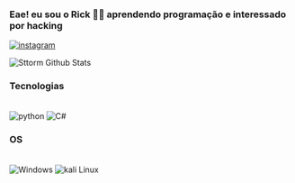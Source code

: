 ### Eae! eu sou o Rick 👋🏼 aprendendo programação e interessado por hacking

[![instagram](https://img.shields.io/badge/Instagram-E4405F?style=for-the-badge&logo=instagram&logoColor=white)](https://instagram.com/stt1.py/)

![Sttorm Github Stats](https://github-readme-stats.vercel.app/api?username=RickStt1&show_icons=true&theme=dark)

### Tecnologias

<div style="display": inline_block><br/>
    <img align="center" alt="python" src="https://img.shields.io/badge/Python-14354C?style=for-the-badge&logo=python&logoColor=white" />
    <img align="center" alt="C#" src="https://img.shields.io/badge/C%23-239120?style=for-the-badge&logo=c-sharp&logoColor=white" />   

</div>

### OS

<div style="display": inline_block><br/>
    <img align="center" alt="Windows" src="https://img.shields.io/badge/Windows-0078D6?style=for-the-badge&logo=windows&logoColor=white" />
    <img align="center" alt="kali Linux" src="https://img.shields.io/badge/Linux-FCC624?style=for-the-badge&logo=linux&logoColor=black" />
